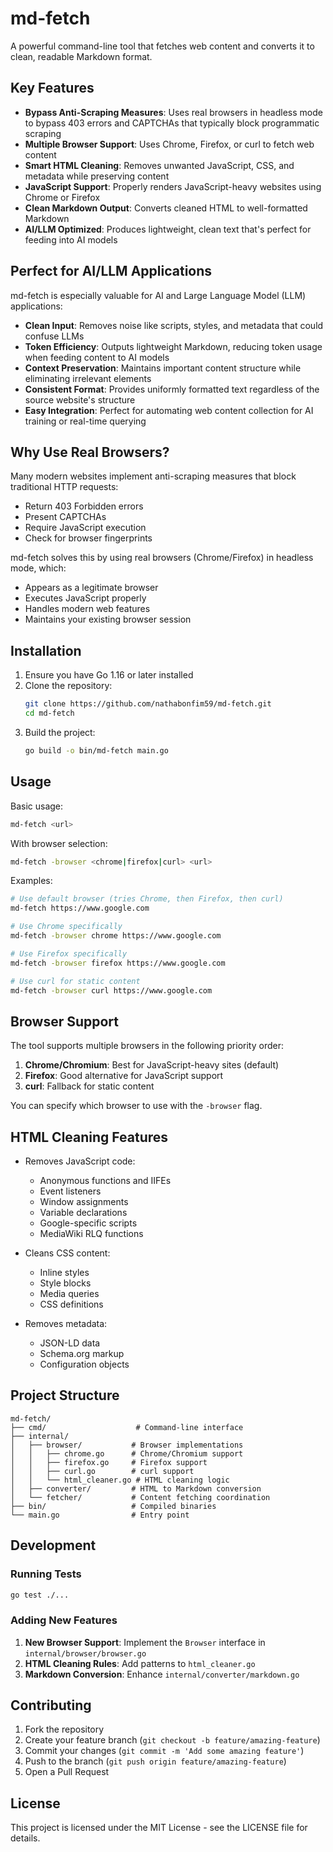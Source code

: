 # md-fetch

A powerful command-line tool that fetches web content and converts it to clean, readable Markdown format.

## Key Features

- **Bypass Anti-Scraping Measures**: Uses real browsers in headless mode to bypass 403 errors and CAPTCHAs that typically block programmatic scraping
- **Multiple Browser Support**: Uses Chrome, Firefox, or curl to fetch web content
- **Smart HTML Cleaning**: Removes unwanted JavaScript, CSS, and metadata while preserving content
- **JavaScript Support**: Properly renders JavaScript-heavy websites using Chrome or Firefox
- **Clean Markdown Output**: Converts cleaned HTML to well-formatted Markdown
- **AI/LLM Optimized**: Produces lightweight, clean text that's perfect for feeding into AI models

## Perfect for AI/LLM Applications

md-fetch is especially valuable for AI and Large Language Model (LLM) applications:
- **Clean Input**: Removes noise like scripts, styles, and metadata that could confuse LLMs
- **Token Efficiency**: Outputs lightweight Markdown, reducing token usage when feeding content to AI models
- **Context Preservation**: Maintains important content structure while eliminating irrelevant elements
- **Consistent Format**: Provides uniformly formatted text regardless of the source website's structure
- **Easy Integration**: Perfect for automating web content collection for AI training or real-time querying

## Why Use Real Browsers?

Many modern websites implement anti-scraping measures that block traditional HTTP requests:
- Return 403 Forbidden errors
- Present CAPTCHAs
- Require JavaScript execution
- Check for browser fingerprints

md-fetch solves this by using real browsers (Chrome/Firefox) in headless mode, which:
- Appears as a legitimate browser
- Executes JavaScript properly
- Handles modern web features
- Maintains your existing browser session

## Installation

1. Ensure you have Go 1.16 or later installed
2. Clone the repository:
   ```bash
   git clone https://github.com/nathabonfim59/md-fetch.git
   cd md-fetch
   ```
3. Build the project:
   ```bash
   go build -o bin/md-fetch main.go
   ```

## Usage

Basic usage:
```bash
md-fetch <url>
```

With browser selection:
```bash
md-fetch -browser <chrome|firefox|curl> <url>
```

Examples:
```bash
# Use default browser (tries Chrome, then Firefox, then curl)
md-fetch https://www.google.com

# Use Chrome specifically
md-fetch -browser chrome https://www.google.com

# Use Firefox specifically
md-fetch -browser firefox https://www.google.com

# Use curl for static content
md-fetch -browser curl https://www.google.com
```

## Browser Support

The tool supports multiple browsers in the following priority order:

1. **Chrome/Chromium**: Best for JavaScript-heavy sites (default)
2. **Firefox**: Good alternative for JavaScript support
3. **curl**: Fallback for static content

You can specify which browser to use with the `-browser` flag.

## HTML Cleaning Features

- Removes JavaScript code:
  - Anonymous functions and IIFEs
  - Event listeners
  - Window assignments
  - Variable declarations
  - Google-specific scripts
  - MediaWiki RLQ functions

- Cleans CSS content:
  - Inline styles
  - Style blocks
  - Media queries
  - CSS definitions

- Removes metadata:
  - JSON-LD data
  - Schema.org markup
  - Configuration objects

## Project Structure

```
md-fetch/
├── cmd/                    # Command-line interface
├── internal/              
│   ├── browser/           # Browser implementations
│   │   ├── chrome.go      # Chrome/Chromium support
│   │   ├── firefox.go     # Firefox support
│   │   ├── curl.go        # curl support
│   │   └── html_cleaner.go # HTML cleaning logic
│   ├── converter/         # HTML to Markdown conversion
│   └── fetcher/           # Content fetching coordination
├── bin/                   # Compiled binaries
└── main.go                # Entry point
```

## Development

### Running Tests

```bash
go test ./...
```

### Adding New Features

1. **New Browser Support**: Implement the `Browser` interface in `internal/browser/browser.go`
2. **HTML Cleaning Rules**: Add patterns to `html_cleaner.go`
3. **Markdown Conversion**: Enhance `internal/converter/markdown.go`

## Contributing

1. Fork the repository
2. Create your feature branch (`git checkout -b feature/amazing-feature`)
3. Commit your changes (`git commit -m 'Add some amazing feature'`)
4. Push to the branch (`git push origin feature/amazing-feature`)
5. Open a Pull Request

## License

This project is licensed under the MIT License - see the LICENSE file for details.
